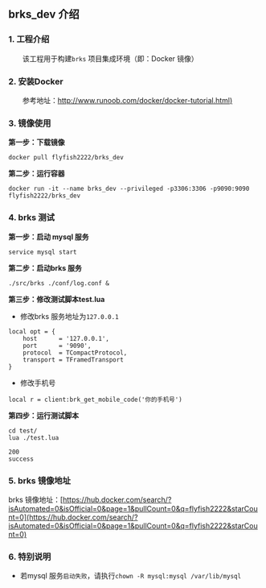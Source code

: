 ## brks_dev 介绍


### 1. 工程介绍
　　该工程用于构建`brks` 项目集成环境（即：Docker 镜像）


### 2. 安装Docker
　　参考地址：[http://www.runoob.com/docker/docker-tutorial.html)](http://www.runoob.com/docker/docker-tutorial.html)


### 3. 镜像使用
**第一步：下载镜像**
```
docker pull flyfish2222/brks_dev
```

**第二步：运行容器**
```
docker run -it --name brks_dev --privileged -p3306:3306 -p9090:9090 flyfish2222/brks_dev
```


### 4. brks 测试
**第一步：启动 mysql 服务**
```
service mysql start
```

**第二步：启动brks 服务**
```
./src/brks ./conf/log.conf &
```

**第三步：修改测试脚本test.lua**
- 修改brks 服务地址为`127.0.0.1`
```
local opt = {
	host      = '127.0.0.1',
	port      = '9090',
	protocol  = TCompactProtocol,
	transport = TFramedTransport
}
```

- 修改手机号
```
local r = client:brk_get_mobile_code('你的手机号')
```

**第四步：运行测试脚本**
```
cd test/
lua ./test.lua

200
success
```


### 5. brks 镜像地址
  brks 镜像地址：[https://hub.docker.com/search/?isAutomated=0&isOfficial=0&page=1&pullCount=0&q=flyfish2222&starCount=0](https://hub.docker.com/search/?isAutomated=0&isOfficial=0&page=1&pullCount=0&q=flyfish2222&starCount=0)
  

### 6. 特别说明
- 若mysql 服务`启动失败`，请执行`chown -R mysql:mysql /var/lib/mysql`
